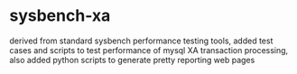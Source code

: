# sysbench-xa
derived from standard sysbench performance testing tools, added test cases and scripts to test performance of mysql XA transaction processing, also added python scripts to generate pretty reporting web pages
